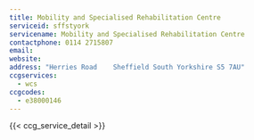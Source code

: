 ```yaml
---
title: Mobility and Specialised Rehabilitation Centre
serviceid: sffstyork
servicename: Mobility and Specialised Rehabilitation Centre
contactphone: 0114 2715807
email: 
website: 
address: "Herries Road    Sheffield South Yorkshire S5 7AU"
ccgservices:
  - wcs
ccgcodes:
  - e38000146
---
```


{{< ccg_service_detail >}}
